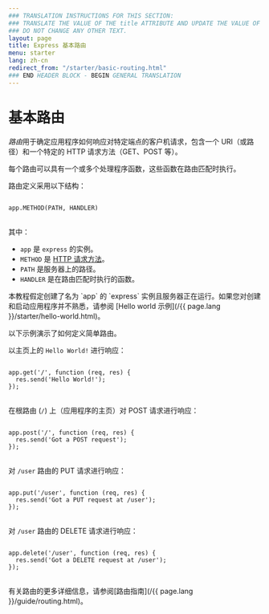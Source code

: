 ```yaml
---
### TRANSLATION INSTRUCTIONS FOR THIS SECTION:
### TRANSLATE THE VALUE OF THE title ATTRIBUTE AND UPDATE THE VALUE OF THE lang ATTRIBUTE. 
### DO NOT CHANGE ANY OTHER TEXT. 
layout: page
title: Express 基本路由
menu: starter
lang: zh-cn
redirect_from: "/starter/basic-routing.html"
### END HEADER BLOCK - BEGIN GENERAL TRANSLATION
---
```


# 基本路由

*路由*用于确定应用程序如何响应对特定端点的客户机请求，包含一个 URI（或路径）和一个特定的 HTTP 请求方法（GET、POST 等）。

每个路由可以具有一个或多个处理程序函数，这些函数在路由匹配时执行。

路由定义采用以下结构：
<pre>
<code class="language-text" translate="no">
app.METHOD(PATH, HANDLER)
</code>
</pre>

其中：

- `app` 是 `express` 的实例。
- `METHOD` 是 [HTTP 请求方法](http://en.wikipedia.org/wiki/Hypertext_Transfer_Protocol)。
- `PATH` 是服务器上的路径。
- `HANDLER` 是在路由匹配时执行的函数。

<div class="doc-box doc-notice" markdown="1">
本教程假定创建了名为 `app` 的 `express` 实例且服务器正在运行。如果您对创建和启动应用程序并不熟悉，请参阅 [Hello world 示例](/{{ page.lang }}/starter/hello-world.html)。
</div>

以下示例演示了如何定义简单路由。

以主页上的 `Hello World!` 进行响应：

<pre>
<code class="language-javascript" translate="no">
app.get('/', function (req, res) {
  res.send('Hello World!');
});
</code>
</pre>

在根路由 (`/`) 上（应用程序的主页）对 POST 请求进行响应：

<pre>
<code class="language-javascript" translate="no">
app.post('/', function (req, res) {
  res.send('Got a POST request');
});
</code>
</pre>

对 `/user` 路由的 PUT 请求进行响应：

<pre>
<code class="language-javascript" translate="no">
app.put('/user', function (req, res) {
  res.send('Got a PUT request at /user');
});
</code>
</pre>

对 `/user` 路由的 DELETE 请求进行响应：

<pre>
<code class="language-javascript" translate="no">
app.delete('/user', function (req, res) {
  res.send('Got a DELETE request at /user');
});
</code>
</pre>

有关路由的更多详细信息，请参阅[路由指南](/{{ page.lang }}/guide/routing.html)。
